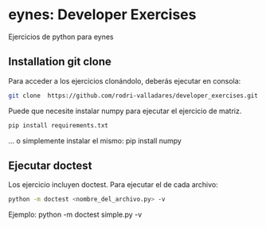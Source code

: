 # eynes: Developer Exercises
Ejercicios de python para eynes

## Installation git clone

Para acceder a los ejercicios clonándolo, deberás ejecutar en consola: 
```sh
git clone  https://github.com/rodri-valladares/developer_exercises.git
```

Puede que necesite instalar numpy para ejecutar el ejercicio de matriz.
```sh
pip install requirements.txt
```
... o simplemente instalar el mismo: pip install numpy  

## Ejecutar doctest

Los ejercicio incluyen doctest. Para ejecutar el de cada archivo:
```sh
python -m doctest <nombre_del_archivo.py> -v
```

Ejemplo: python -m doctest simple.py -v

